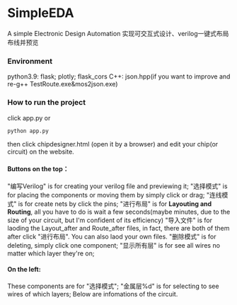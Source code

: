# SimpleEDA
A simple Electronic Design Automation
实现可交互式设计、verilog一键式布局布线并预览
### Environment
python3.9: flask; plotly; flask_cors
C++: json.hpp(if you want to improve and re-g++ TestRoute.exe&mos2json.exe)
### How to run the project
click app.py or
```cmd
python app.py
```
then click chipdesigner.html (open it by a browser) and edit your chip(or circuit) on the website.
#### Buttons on the top：
"编写Verilog" is for creating your verilog file and previewing it;
"选择模式" is for placing the components or moving them by simply click or drag;
"连线模式" is for create nets by click the pins;
"进行布局" is for **Layouting and Routing**, all you have to do is wait a few seconds(maybe minutes, due to the size of your  circuit, but I'm confident of its efficiency)
"导入文件" is for laoding the Layout_after and Route_after files, in fact, there are both of them after click "进行布局". You can also laod your own files.
"删除模式" is for deleting, simply click one component;
"显示所有层" is for see all wires no matter which layer they're on;
#### On the left:
These components are for "选择模式";
"金属层%d" is for selecting to see wires of which layers;
Below are infomations of the circuit.
